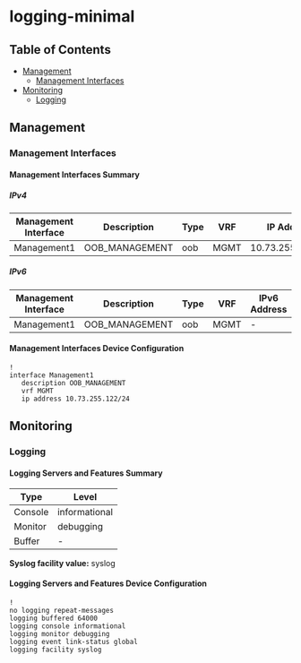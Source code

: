 # logging-minimal

## Table of Contents

- [Management](#management)
  - [Management Interfaces](#management-interfaces)
- [Monitoring](#monitoring)
  - [Logging](#logging)

## Management

### Management Interfaces

#### Management Interfaces Summary

##### IPv4

| Management Interface | Description | Type | VRF | IP Address | Gateway |
| -------------------- | ----------- | ---- | --- | ---------- | ------- |
| Management1 | OOB_MANAGEMENT | oob | MGMT | 10.73.255.122/24 | 10.73.255.2 |

##### IPv6

| Management Interface | Description | Type | VRF | IPv6 Address | IPv6 Gateway |
| -------------------- | ----------- | ---- | --- | ------------ | ------------ |
| Management1 | OOB_MANAGEMENT | oob | MGMT | - | - |

#### Management Interfaces Device Configuration

```eos
!
interface Management1
   description OOB_MANAGEMENT
   vrf MGMT
   ip address 10.73.255.122/24
```

## Monitoring

### Logging

#### Logging Servers and Features Summary

| Type | Level |
| -----| ----- |
| Console | informational |
| Monitor | debugging |
| Buffer | - |

**Syslog facility value:** syslog

#### Logging Servers and Features Device Configuration

```eos
!
no logging repeat-messages
logging buffered 64000
logging console informational
logging monitor debugging
logging event link-status global
logging facility syslog
```
